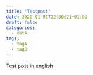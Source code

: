 ```yaml
---
title: "Testpost"
date: 2020-01-01T22:36:21+01:00
draft: false
categories:
  - catA
tags:
  - tagA
  - tagB
---
```


Test post in english